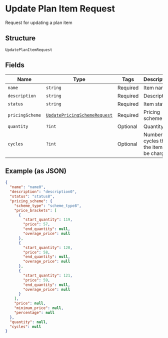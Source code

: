 
# Update Plan Item Request

Request for updating a plan item

## Structure

`UpdatePlanItemRequest`

## Fields

| Name | Type | Tags | Description | Getter | Setter |
|  --- | --- | --- | --- | --- | --- |
| `name` | `string` | Required | Item name | getName(): string | setName(string name): void |
| `description` | `string` | Required | Description | getDescription(): string | setDescription(string description): void |
| `status` | `string` | Required | Item status | getStatus(): string | setStatus(string status): void |
| `pricingScheme` | [`UpdatePricingSchemeRequest`](../../doc/models/update-pricing-scheme-request.md) | Required | Pricing scheme | getPricingScheme(): UpdatePricingSchemeRequest | setPricingScheme(UpdatePricingSchemeRequest pricingScheme): void |
| `quantity` | `?int` | Optional | Quantity | getQuantity(): ?int | setQuantity(?int quantity): void |
| `cycles` | `?int` | Optional | Number of cycles that the item will be charged | getCycles(): ?int | setCycles(?int cycles): void |

## Example (as JSON)

```json
{
  "name": "name0",
  "description": "description0",
  "status": "status8",
  "pricing_scheme": {
    "scheme_type": "scheme_type8",
    "price_brackets": [
      {
        "start_quantity": 119,
        "price": 57,
        "end_quantity": null,
        "overage_price": null
      },
      {
        "start_quantity": 120,
        "price": 58,
        "end_quantity": null,
        "overage_price": null
      },
      {
        "start_quantity": 121,
        "price": 59,
        "end_quantity": null,
        "overage_price": null
      }
    ],
    "price": null,
    "minimum_price": null,
    "percentage": null
  },
  "quantity": null,
  "cycles": null
}
```

